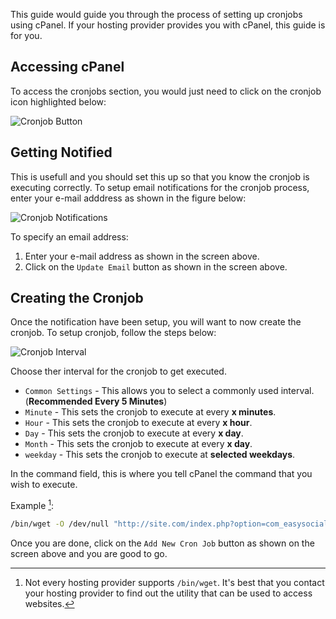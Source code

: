 This guide would guide you through the process of setting up cronjobs using cPanel. If your hosting provider provides you with cPanel, this guide is for you.

## Accessing cPanel
To access the cronjobs section, you would just need to click on the cronjob icon highlighted below:

![Cronjob Button](/images/administrators/cronjobs/cpanel/cronjob_button.jpg "Cronjob Button")

## Getting Notified
This is usefull and you should set this up so that you know the cronjob is executing correctly. To setup email notifications for the cronjob process, enter your e-mail adddress as shown in the figure below:

![Cronjob Notifications](/images/administrators/cronjobs/cpanel/notifications.jpg "Cronjob Notifications")

To specify an email address:

1. Enter your e-mail address as shown in the screen above.
2. Click on the `Update Email` button as shown in the screen above.

## Creating the Cronjob
Once the notification have been setup, you will want to now create the cronjob. To setup cronjob, follow the steps below:

![Cronjob Interval](/images/administrators/cronjobs/cpanel/interval.jpg "Cronjob Interval")

Choose ther interval for the cronjob to get executed.

* `Common Settings` - This allows you to select a commonly used interval. (**Recommended Every 5 Minutes**)
* `Minute` - This sets the cronjob to execute at every **x minutes**.
* `Hour` - This sets the cronjob to execute at every **x hour**.
* `Day` - This sets the cronjob to execute at every **x day**.
* `Month` - This sets the cronjob to execute at every **x day**.
* `weekday` - This sets the cronjob to execute at **selected weekdays**.

In the command field, this is where you tell cPanel the command that you wish to execute.

Example [^1]:

```bash
/bin/wget -O /dev/null "http://site.com/index.php?option=com_easysocial&cron=true"
```

Once you are done, click on the `Add New Cron Job` button as shown on the screen above and you are good to go.

[^1]: Not every hosting provider supports `/bin/wget`. It's best that you contact your hosting provider to find out the utility that can be used to access websites.